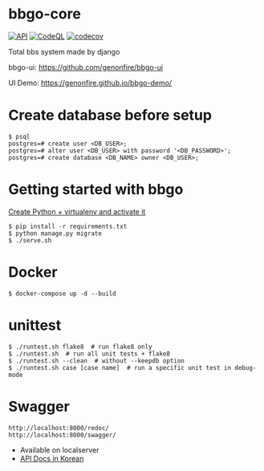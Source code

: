 # bbgo-core
[![API](https://github.com/genonfire/bbgo-core/actions/workflows/backend.yml/badge.svg?branch=master)](https://github.com/genonfire/bbgo-core/actions/workflows/backend.yml)
[![CodeQL](https://github.com/genonfire/bbgo-core/actions/workflows/codeql.yml/badge.svg)](https://github.com/genonfire/bbgo-core/actions/workflows/codeql.yml)
[![codecov](https://codecov.io/gh/genonfire/bbgo-core/graph/badge.svg?token=JLH19AP5LD)](https://codecov.io/gh/genonfire/bbgo-core)

Total bbs system made by django

bbgo-ui: https://github.com/genonfire/bbgo-ui

UI Demo: https://genonfire.github.io/bbgo-demo/


# Create database before setup

    $ psql
    postgres=# create user <DB_USER>;
    postgres=# alter user <DB_USER> with password '<DB_PASSWORD>';
    postgres=# create database <DB_NAME> owner <DB_USER>;


# Getting started with bbgo
[Create Python + virtualenv and activate it](https://docs.python.org/3.10/library/venv.html)

    $ pip install -r requirements.txt
    $ python manage.py migrate
    $ ./serve.sh


# Docker
    $ docker-compose up -d --build


# unittest

    $ ./runtest.sh flake8  # run flake8 only
    $ ./runtest.sh  # run all unit tests + flake8
    $ ./runtest.sh --clean  # without --keepdb option
    $ ./runtest.sh case [case name]  # run a specific unit test in debug-mode


# Swagger

    http://localhost:8000/redoc/
    http://localhost:8000/swagger/

- Available on localserver
- [API Docs in Korean](https://gencode.notion.site/API-docs-5f522b59ba254f218afe4934771b4772)
